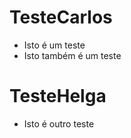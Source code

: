 TesteCarlos
===========
* Isto é um teste
* Isto também é um teste

TesteHelga
==========
* Isto é outro teste
